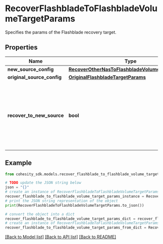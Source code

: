 # RecoverFlashbladeToFlashbladeVolumeTargetParams

Specifies the params of the Flashblade recovery target.

## Properties

Name | Type | Description | Notes
------------ | ------------- | ------------- | -------------
**new_source_config** | [**RecoverOtherNasToFlashbladeVolumeTargetParams**](RecoverOtherNasToFlashbladeVolumeTargetParams.md) |  | [optional] 
**original_source_config** | [**OriginalFlashbladeTargetParams**](OriginalFlashbladeTargetParams.md) |  | [optional] 
**recover_to_new_source** | **bool** | Specifies the parameter whether the recovery should be performed to a new or the original Flashblade target. | 

## Example

```python
from cohesity_sdk.models.recover_flashblade_to_flashblade_volume_target_params import RecoverFlashbladeToFlashbladeVolumeTargetParams

# TODO update the JSON string below
json = "{}"
# create an instance of RecoverFlashbladeToFlashbladeVolumeTargetParams from a JSON string
recover_flashblade_to_flashblade_volume_target_params_instance = RecoverFlashbladeToFlashbladeVolumeTargetParams.from_json(json)
# print the JSON string representation of the object
print(RecoverFlashbladeToFlashbladeVolumeTargetParams.to_json())

# convert the object into a dict
recover_flashblade_to_flashblade_volume_target_params_dict = recover_flashblade_to_flashblade_volume_target_params_instance.to_dict()
# create an instance of RecoverFlashbladeToFlashbladeVolumeTargetParams from a dict
recover_flashblade_to_flashblade_volume_target_params_from_dict = RecoverFlashbladeToFlashbladeVolumeTargetParams.from_dict(recover_flashblade_to_flashblade_volume_target_params_dict)
```
[[Back to Model list]](../README.md#documentation-for-models) [[Back to API list]](../README.md#documentation-for-api-endpoints) [[Back to README]](../README.md)



